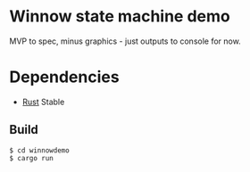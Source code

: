 # Winnow state machine demo

MVP to spec, minus graphics - just outputs to console for now.

# Dependencies

- [Rust](https://rustup.rs/) Stable

## Build

```
$ cd winnowdemo
$ cargo run
```
